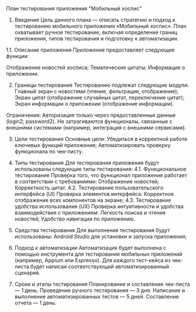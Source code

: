 План тестирования приложения "Мобильный хоспис"
1. Введение
   Цель данного плана — описать стратегию и подход к тестированию мобильного приложения «Мобильный хоспис». План охватывает ручное тестирование, включая определение границ приложения, типов тестирования и подготовку к автоматизации.

1.1. Описание приложения
Приложение предоставляет следующие функции:

Отображение новостей хосписа;
Тематические цитаты;
Информация о приложении.

2. Границы тестирования
   Тестированию подлежат следующие модули:
Главный экран с новостями (чтение, фильтрация, отображение);
Экран цитат (отображение случайных цитат, переключение цитат);
Экран информации о приложении (отображение информации).

Ограничения:
Авторизация только через предоставленные данные (login2; password2).
Не затрагиваются функционалы, связанные с внешними системами (например, интеграция с внешними сервисами).

3. Цели тестирования
   Основные цели:
Убедиться в корректной работе ключевых функций приложения;
Автоматизировать проверку функционала по чек-листу.

4. Типы тестирования
   Для тестирования приложения будут использованы следующие типы тестирования:
4.1. Функциональное тестирование
Проверка того, что функционал приложения работает в соответствии с требованиями:
Отображение новостей;
Корректность цитат.
4.2. Тестирование пользовательского интерфейса (UI)
Проверка элементов интерфейса:
Корректное отображение всех компонентов на экране;
4.3. Тестирование удобства использования (UX)
Проверка интуитивности и удобства взаимодействия с приложением:
Легкость поиска и чтения новостей;
Удобство навигации по приложению.

5. Средства тестирования
   Для выполнения тестирования будут использованы:
Android Studio для установки и запуска приложения;

6. Подход к автоматизации
   Автоматизация будет выполнена с помощью инструмента для тестирования мобильных приложений 
   (например, Appium или Espresso). 
   Для каждого тест-кейса из чек-листа будет написан соответствующий автоматизированный сценарий.

7. Сроки и этапы тестирования
   Планирование и составление чек-листа — 1 день.
   Проведение ручного тестирования — 3 дня.
   Написание и выполнение автоматизированных тестов — 5 дней.
   Составление отчета — 1 день.